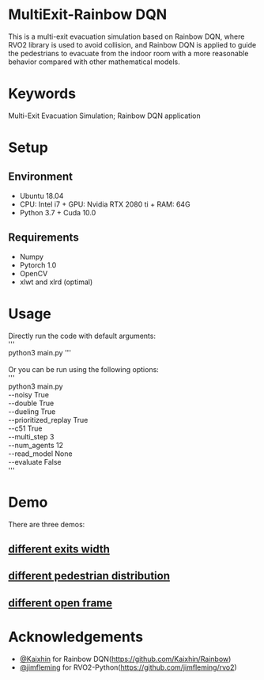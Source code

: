MultiExit-Rainbow DQN
======
This is a multi-exit evacuation simulation based on Rainbow DQN, where RVO2 library is used to avoid collision, and Rainbow DQN is applied to guide the pedestrians to evacuate from the indoor room with a more reasonable behavior compared with other mathematical models.

# Keywords
Multi-Exit Evacuation Simulation; Rainbow DQN application
# Setup
## Environment
* Ubuntu 18.04
* CPU: Intel i7 + GPU: Nvidia RTX 2080 ti + RAM: 64G 
* Python 3.7 + Cuda 10.0
## Requirements
* Numpy
* Pytorch 1.0
* OpenCV
* xlwt and xlrd (optimal)
# Usage
Directly run the code with default arguments:<br>
'''<br>
python3 main.py
'''<br>
<br>
Or you can be run using the following options:<br>
'''<br>
python3 main.py <br>
--noisy True<br>
--double True<br>
--dueling True<br>
--prioritized_replay True<br>
--c51 True<br>
--multi_step 3<br>
--num_agents 12<br>
--read_model None<br>
--evaluate False<br>
'''<br>
# Demo
There are three demos:
## [different exits width](https://drive.google.com/file/d/19qD0Xqt4rGRUIpeRzEh-MkMhbcEEH-g-/view?usp=sharing)
## [different pedestrian distribution](https://drive.google.com/file/d/1ojG_ggo8m_IkD162QtpIB_djv79yt8IT/view?usp=sharing)
## [different open frame](https://drive.google.com/file/d/1ojG_ggo8m_IkD162QtpIB_djv79yt8IT/view?usp=sharing)
# Acknowledgements
- [@Kaixhin](https://github.com/Kaixhin) for Rainbow DQN(https://github.com/Kaixhin/Rainbow) 
- [@jimfleming](https://github.com/jimfleming) for RVO2-Python(https://github.com/jimfleming/rvo2)

